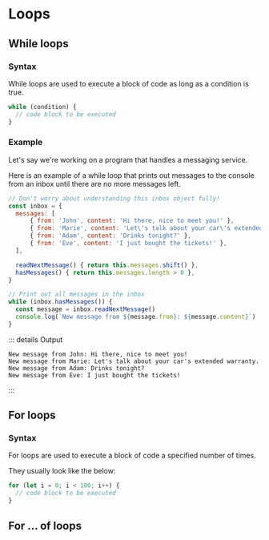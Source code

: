 # Loops

## While loops

### Syntax

While loops are used to execute a block of code as long as a condition is true.

```js
while (condition) {
  // code block to be executed
}
```

### Example

Let's say we're working on a program that handles a messaging service.

Here is an example of a while loop that prints out messages to the console from an inbox until there are no more messages left.

```js
// Don't worry about understanding this inbox object fully!
const inbox = {
  messages: [
      { from: 'John', content: 'Hi there, nice to meet you!' },
      { from: 'Marie', content: 'Let\'s talk about your car\'s extended warranty.' },
      { from: 'Adam', content: 'Drinks tonight?' },
      { from: 'Eve', content: 'I just bought the tickets!' },
  ],

  readNextMessage() { return this.messages.shift() },
  hasMessages() { return this.messages.length > 0 },
}

// Print out all messages in the inbox
while (inbox.hasMessages()) {
  const message = inbox.readNextMessage()
  console.log(`New message from ${message.from}: ${message.content}`)
}
```

::: details Output
```
New message from John: Hi there, nice to meet you!
New message from Marie: Let's talk about your car's extended warranty.
New message from Adam: Drinks tonight?
New message from Eve: I just bought the tickets!
```
:::

## For loops

### Syntax

For loops are used to execute a block of code a specified number of times.

They usually look like the below:

```js
for (let i = 0; i < 100; i++) {
  // code block to be executed
}
```

## For ... of loops